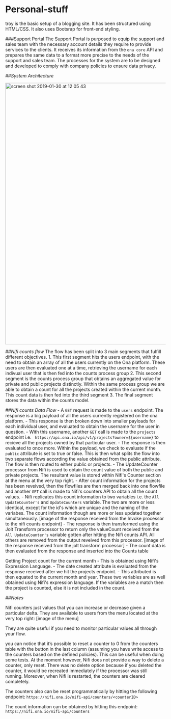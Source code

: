 # Personal-stuff

  
troy is the basic setup of a blogging site. It has been structured using HTML/CSS.  It also uses Bootsrap for front-end styling.



###Support Portal
The Support Portal is purposed to equip the support and sales team with the necessary account details they require to provide services to the clients. It receives its information from the `ona core` API and prepares the same data to a format more precise to the needs of the support and sales team. The processes for the system are to be designed and developed to comply with company policies to ensure data privacy. 

##*System Architecture*

<img width="821" alt="screen shot 2019-01-30 at 12 05 43" src="https://user-images.githubusercontent.com/11174326/51970301-a2154a80-2487-11e9-9a41-2ac512e406b5.png">


##*Nifi counts flow*
The flow has been split into 3 main segments that fulfill different objectives.
    1. This first segment hits the users endpoint, with the need to obtain an array of all the users currently on the Ona platform.
        These users are then evaluated one at a time, retrieving the username for each indivual user that is then fed into the counts process group
    2. This second segment is the counts process group that obtains an aggregated value for private and public projects distinctly. Within the same process group we are able to obtain a count for all the projects created within the current month. This count data is then fed into the third segment
    3. The final segment stores the data within the counts model.

##*Nifi counts Data Flow*
    - A `GET` request is made to the `users` endpoint. The response is a big payload of all the users currently registered on the ona platform.
    - This response is then broken down into smaller payloads for each individual user, and evaluated to obtain the username for the user in question.
    - With this username, another `GET` call is made to the `projects` endpoint i.e. ` https://api.ona.io/api/v1/projects?owner=${username}` to recieve all the projects owned by that particular user.
    - The response is then evaluated to once more. Within the payload, we check to evaluate if the `public` attribute is set to true or false. This is then what splits the flow into two separate flows according the value obtained from the public attribute. The flow is then routed to either public or projects.
    - The UpdateCounter processor from Nifi is used to obtain the count value of both the public and private projects. The resultant value is stored within Nifi's Counter section at the menu at the very top right.
    - After count information for the projects has been reveived, then the flowfiles are then merged back into one flowfile and another `GET` call is made to Nifi's counters API to obtain all the count values.
    - Nifi replicates this count information to two variables i.e. the `All UpdateCounter's` and `UpdateCounters` variable. The two are more or less identical, except for the id's which are unique and the naming of the variabes. The count information though are more or less updated together simultaneously.
                            [image of the response received from the Invoke processor to the nifi counts endpoint]
    - The response is then transformed using the Jolt Transform processor to return only the valueCount received from the `All UpdateCounter's` variable gotten after hitting the Nifi counts API. All others are removed from the output reveived from this processor.
                            [image of the response received from the jolt transform processor]
    - The count data is then evaluated from the response and inserted into the Counts table

Getting Project count for the current month
    - This is obtained using Nifi's Expression Language.
    - The date created attribute is evaluated from the response received after we hit the projects endpoint.
    - This attributed is then equated to the current month and year. These two variables are as well obtained using Nifi's expression language. If the variables are a match then the project is counted, else it is not included in the count.

##*Notes*

Nifi counters just values that you can increase or decrease given a particular delta. They are available to users from the menu located at the very top right: 
        [image of the menu]

They are quite useful if you need to monitor particular values all through your flow. 

you can notice that it’s possible to reset a counter to 0 from the counters table with the button in the last column (assuming you have write access to the counters based on the defined policies). This can be useful when doing some tests. At the moment however, Nifi does not provide a way to delete a counter, only reset. There was no delete option because if you deleted the counter, it would be recreated immediately if the processor was still running. Moreover, when Nifi is restarted, the counters are cleared completely.

The counters also can be reset programmatically by hitting the following endpoint:
            `https://nifi.ona.io/nifi-api/counters/<counterID>`

The count information can be obtained by hitting this endpoint: 
            `https://nifi.ona.io/nifi-api/counters`






